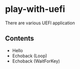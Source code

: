 # play-with-uefi
There are various UEFI application

## Contents

* Hello
* Echoback (Loop)
* Echoback (WaitForKey)
